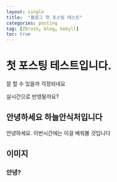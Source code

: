 ```yaml
---
layout: single
title:  "블로그 첫 포스팅 테스트"
categories: posting
tag: [Zbrush, blog, kekyll]
toc: true
---
```


# 첫 포스팅 테스트입니다. 

잘 할 수 있을까 걱정되네요

실시간으로 반영될까요?



## 안녕하세요 하늘안식처입니다

안녕하세요. 이번시간에는 이걸 배워볼 것입니다



## 이미지

### 안녕?

